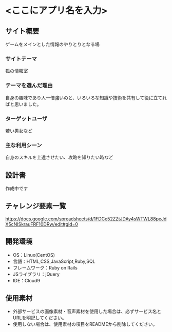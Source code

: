 # <ここにアプリ名を入力>

## サイト概要
ゲームをメインとした情報のやりとりとなる場

### サイトテーマ
狐の情報室

### テーマを選んだ理由
自身の趣味であり人一倍強いのと、いろいろな知識や技術を共有して役に立てればと思いました。

### ターゲットユーザ
若い男女など

### 主な利用シーン
自身のスキルを上達させたい、攻略を知りたい時など

## 設計書
作成中です

## チャレンジ要素一覧
https://docs.google.com/spreadsheets/d/1FDCe52ZZtJDAy4sWTWL88peJdX5cNISkrauFRF10DRw/edit#gid=0

## 開発環境
- OS：Linux(CentOS)
- 言語：HTML,CSS,JavaScript,Ruby,SQL
- フレームワーク：Ruby on Rails
- JSライブラリ：jQuery
- IDE：Cloud9

## 使用素材
- 外部サービスの画像素材・音声素材を使用した場合は、必ずサービス名とURLを明記してください。
- 使用しない場合は、使用素材の項目をREADMEから削除してください。